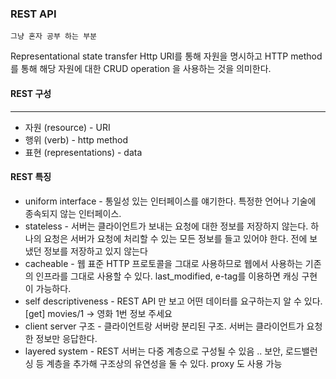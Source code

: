 ### REST API 

```
그냥 혼자 공부 하는 부분
```


Representational state transfer
Http URI를 통해 자원을 명시하고 HTTP method를 통해 해당 자원에 대한 CRUD operation
을 사용하는 것을 의미한다.

#### REST 구성
<hr/>
<ul>
    <li>자원 (resource) - URI</li>
    <li>행위 (verb) - http method</li>
    <li>표현 (representations) - data</li>
</ul>

#### REST 특징
<ul>
    <li>uniform interface - 통일성 있는 인터페이스를 얘기한다. 특정한 언어나 기술에 종속되지 
    않는 인터페이스.</li>
    <li>stateless - 서버는 클라이언트가 보내는 요청에 대한 정보를 저장하지 않는다.
    하나의 요청은 서버가 요청에 처리할 수 있는 모든 정보를 들고 있어야 한다. 전에 보냈던 정보를 저장하고
    있지 않는다</li>
    <li>cacheable - 웹 표준 HTTP 프로토콜을 그대로 사용하므로 웹에서 사용하는 기존의 인프라를
    그대로 사용할 수 있다. last_modified, e-tag를 이용하면 캐싱 구현이 가능하다. </li>
    <li>self descriptiveness - REST API 만 보고 어떤 데이터를 요구하는지 알 수 있다. 
    [get] movies/1 -> 영화 1번 정보 주세요
    </li>
    <li>client server 구조 - 클라이언트랑 서버랑 분리된 구조. 서버는 클라이언트가 요청한 정보만 응답한다.</li>
    <li>layered system - 
    REST 서버는 다중 계층으로 구성될 수 있음 .. 보안, 로드밸런싱 등 계층을 추가해 구조상의 유연성을 둘 수 있다.
    proxy 도 사용 가능</li>
</ul>
